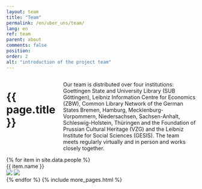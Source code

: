 ```yaml
---
layout: team
title: "Team"
permalink: /en/uber_uns/team/
lang: en
ref: team
parent: about
comments: false
position:
order: 2
alt: "introduction of the project team"
---
```

<main>
    <div class="columns large-8 large-centered medium-10 medium-centered">
        <h1 class="margin-top-2">{{ page.title }}</h1>
        <p>Our team is distributed over four institutions: Goettingen State and University Library (SUB Göttingen), Leibniz Information Centre for Economics (ZBW), Common Library Network of the German States Bremen, Hamburg, Mecklenburg-Vorpommern, Niedersachsen, Sachsen-Anhalt, Schleswig-Holstein, Thüringen and the Foundation of Prussian Cultural Heritage (VZG) and the Leibniz Institute for Social Sciences (GESIS). The team meets regularly virtually and in person and works closely together.</p>
    </div>
    {% for item in site.data.people %}
    <div class="columns medium-3 margin-bottom-2 margin-top-2">
        <div class="team_member">
            <img src="{{ site.baseurl }}/img/bilder_team/image_{{ item.name | downcase | replace: " ", "_" }}.jpg" alt="" class="team_member_img"><br>
            {{ item.name }}<br>
            <a href="mailto:{{ item.mail}}"><img src="{{ site.baseurl }}/img/email.svg"></a> <a href="{{ item.url }}"><img src="{{ site.baseurl }}/img/new-window.svg" style="margin-top: -5px;"></a>
        </div>
    </div>
    {% endfor %}
    {% include more_pages.html %}
</main>

